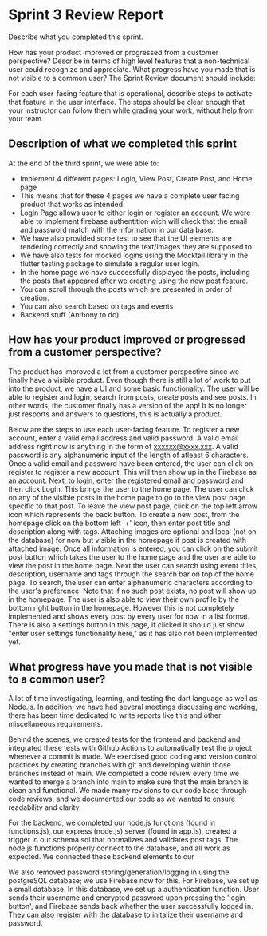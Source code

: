# Sprint 3 Review Report 

Describe what you completed this sprint.

How has your product improved or progressed from a customer perspective? Describe in terms of high level features that a non-technical user could recognize and appreciate.
What progress have you made that is not visible to a common user?
The Sprint Review document should include:

For each user-facing feature that is operational, describe steps to activate that feature in the user interface. The steps should be clear enough that your instructor can follow them while grading your work, without help from your team.

## Description of what we completed this sprint

At the end of the third sprint, we were able to:
- Implement 4 different pages: Login, View Post, Create Post, and Home page
- This means that for these 4 pages we have a complete user facing product that works as intended
- Login Page allows user to either login or register an account. We were able to implement firebase authentition wich will check that the email and password match with the information in our data base.
- We have also provided some test to see that the UI elements are rendering correctly and showing the text/images they are supposed to
- We have also tests for mocked logins using the Mocktail library in the flutter testing package to simulate a regular user login.
- In the home page we have successfully displayed the posts, including the posts that appeared after we creating using the new post feature.
- You can scroll through the posts which are presented in order of creation.
- You can also search based on tags and events
- Backend stuff (Anthony to do)

## How has your product improved or progressed from a customer perspective? 
The product has improved a lot from a customer perspective since we finally have a visible product. Even though there is still a lot of work to put into the product, we have a UI and some basic functionality. The user will be able to register and login, search from posts, create posts and see posts. In other words, the customer finally has a version of the app! It is no longer just resports and answers to questions, this is actually a product. 

Below are the steps to use each user-facing feature. 
To register a new account, enter a valid email address and valid password. A valid email address right now is anything in the form of xxxxxx@xxxx.xxx. A valid password is any alphanumeric input of the length of atleast 6 characters. Once a valid email and password have been entered, the user can click on register to register a new account. This will then show up in the Firebase as an account. Next, to login, enter the registered email and password and then click Login. This brings the user to the home page. The user can click on any of the visible posts in the home page to go to the view post page specific to that post. To leave the view post page, click on the top left arrow icon which represents the back button. 
To create a new post, from the homepage click on the bottom left '+' icon, then enter post title and description along with tags. Attaching images are optional and local (not on the database) for now but visible in the homepage if post is created with attached image. Once all information is entered, you can click on the submit post button which takes the user to the home page and the user are able to view the post in the home page. 
Next the user can search using event titles, description, username and tags through the search bar on top of the home page. To search, the user can enter alphanumeric characters according to the user's preference. Note that if no such post exists, no post will show up in the homepage. 
The user is also able to view their own profile by the bottom right button in the homepage. However this is not completely implemented and shows every post by every user for now in a list format. There is also a settings button in this page, if clicked it should just show "enter user settings functionality here," as it has also not been implemented yet.


## What progress have you made that is not visible to a common user?
A lot of time investigating, learning, and testing the dart language as well as Node.js. In addition, we have had several meetings discussing and working, there has been time dedicated to write reports like this and other miscellaneous requirements.

Behind the scenes, we created tests for the frontend and backend and integrated these tests with Github Actions to automatically test the project whenever a commit is made. We exercised good coding and version control practices by creating branches with git and developing within those branches instead of main. We completed a code review every time we wanted to merge a branch into main to make sure that the main branch is clean and functional. We made many revisions to our code base through code reviews, and we documented our code as we wanted to ensure readability and clarity.

For the backend, we completed our node.js functions (found in functions.js), our express (node.js) server (found in app.js), created a trigger in our schema.sql that normalizes and validates post tags. The node.js functions properly connect to the database, and all work as expected. We connected these backend elements to our 

We also removed password storing/generation/logging in using the postgreSQL database; we use Firebase now for this. For Firebase, we set up a small database. In this database, we set up a authentication function. User sends their username and encrypted password upon pressing the 'login button', and Firebase sends back whether the user successfully logged in. They can also register with the database to initalize their username and password. 


